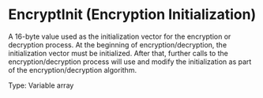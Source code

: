 # EncryptInit (Encryption Initialization)

A 16-byte value used as the initialization vector for the encryption or decryption process. At the beginning of encryption/decryption, the initialization vector must be initialized. After that, further calls to the encryption/decryption process will use and modify the initialization as part of the encryption/decryption algorithm.

Type: Variable array
